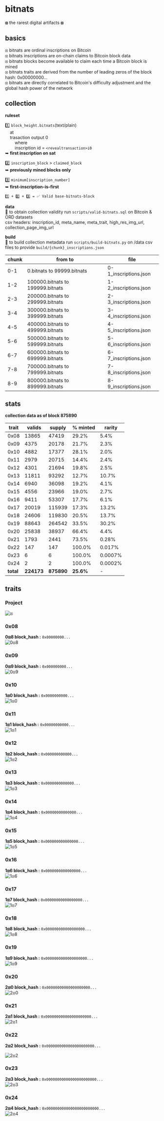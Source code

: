 # bitnats

**⦻** the rarest digital artifacts **⦻**

## basics

⦻ bitnats are ordinal inscriptions on Bitcoin  
⦻ bitnats inscriptions are on-chain claims to Bitcoin block data  
⦻ bitnats blocks become available to claim each time a Bitcoin block is mined  
⦻ bitnats traits are derived from the number of leading zeros of the block hash: 0x00000000...  
⦻ bitnats are directly correlated to Bitcoin's difficulty adjustment and the global hash power of the network  

## collection

**ruleset**  

1️⃣ `block_height.bitnats`(text/plain)  
&nbsp;&nbsp;&nbsp;&nbsp;at  
&nbsp;&nbsp;&nbsp;&nbsp;trasaction output 0  
&nbsp;&nbsp;&nbsp;&nbsp;&nbsp;&nbsp;&nbsp;&nbsp;where  
&nbsp;&nbsp;&nbsp;&nbsp;&nbsp;&nbsp;&nbsp;&nbsp;inscription id = `<revealtransaction>i0`  
➥ **first inscription on sat**  

2️⃣ `inscription_block` > `claimed_block`  
➥ **previously mined blocks only**  

3️⃣ `minimum[inscription_number]`  
➥ **first-inscription-is-first**  

`1️⃣ + 2️⃣ + 3️⃣ = ✅ Valid base-bitnats-block`

**data**  
📙 to obtain collection validity run `scripts/valid-bitnats.sql` on Bitcoin & ORD datasets  
csv headers: inscription_id, meta_name, meta_trait, high_res_img_url, collection_page_img_url

**build**  
📙 to build collection metadata run `scripts/build-bitnats.py` on /data csv files to provide `build/{chunk}_inscriptions.json`  

| chunk | from to | file |
| ----- | ------- | ---- |
| 0-1 | 0.bitnats to 99999.bitnats | 0-1_inscriptions.json |
| 1-2 | 100000.bitnats to 199999.bitnats | 1-2_inscriptions.json |
| 2-3 | 200000.bitnats to 299999.bitnats | 2-3_inscriptions.json |
| 3-4 | 300000.bitnats to 399999.bitnats | 3-4_inscriptions.json |
| 4-5 | 400000.bitnats to 499999.bitnats | 4-5_inscriptions.json |
| 5-6 | 500000.bitnats to 599999.bitnats | 5-6_inscriptions.json |
| 6-7 | 600000.bitnats to 699999.bitnats | 6-7_inscriptions.json |
| 7-8 | 700000.bitnats to 799999.bitnats | 7-8_inscriptions.json |
| 8-9 | 800000.bitnats to 899999.bitnats | 8-9_inscriptions.json |  

## stats

**collection data as of block 875890**

| trait | valids | supply | % minted | rarity |
|-------| -------| -------| -------- | ------- |
| 0x08 | 13865 | 47419 | 29.2% | 5.4% |
| 0x09 | 4375 | 20178 | 21.7% | 2.3% |
| 0x10 | 4882 | 17377 | 28.1% | 2.0% |
| 0x11 | 2979 | 20715 | 14.4% | 2.4% |
| 0x12 | 4301 | 21694 | 19.8% | 2.5% |
| 0x13 | 11811 | 93292 | 12.7% | 10.7% |
| 0x14 | 6940 | 36098 | 19.2% | 4.1% |
| 0x15 | 4556 | 23966 | 19.0% | 2.7% |
| 0x16 | 9411 | 53307 | 17.7% | 6.1% |
| 0x17 | 20019 | 115939 | 17.3% | 13.2% |
| 0x18 | 24606 | 119830 | 20.5% | 13.7% |
| 0x19 | 88643 | 264542 | 33.5% | 30.2% |
| 0x20 | 25838 | 38937 | 66.4% | 4.4% |
| 0x21 | 1793 | 2441 | 73.5% | 0.28% |
| 0x22 | 147 | 147 | 100.0% | 0.017% |
| 0x23 | 6 | 6 | 100.0% | 0.0007% |
| 0x24 | 2 | 2 | 100.0% | 0.0002% |
| **total** | **224173** | **875890** | **25.6%** | - |

## traits

### Project

![⦻](images/0.svg)

### 0x08

**0⦻8 block_hash :** `0x00000000...`  
![0⦻8](images/08.svg)

### 0x09

**0⦻9 block_hash :** `0x000000000...`  
![0⦻9](images/09.svg)

### 0x10

**1⦻0 block_hash :** `0x0000000000...`  
![1⦻0](images/10.svg)

### 0x11

**1⦻1 block_hash :** `0x00000000000...`  
![1⦻1](images/11.svg)

### 0x12

**1⦻2 block_hash :** `0x000000000000...`  
![1⦻2](images/12.svg)

### 0x13

**1⦻3 block_hash :** `0x0000000000000...`  
![1⦻3](images/13.svg)

### 0x14

**1⦻4 block_hash :** `0x00000000000000...`  
![1⦻4](images/14.svg)

### 0x15

**1⦻5 block_hash :** `0x000000000000000...`  
![1⦻5](images/15.svg)

### 0x16

**1⦻6 block_hash :** `0x0000000000000000...`  
![1⦻6](images/16.svg)

### 0x17

**1⦻7 block_hash :** `0x00000000000000000...`  
![1⦻7](images/17.svg)

### 0x18

**1⦻8 block_hash :** `0x000000000000000000...`  
![1⦻8](images/18.svg)

### 0x19

**1⦻9 block_hash :** `0x0000000000000000000...`  
![1⦻9](images/19.svg)

### 0x20

**2⦻0 block_hash :** `0x00000000000000000000...`  
![2⦻0](images/20.svg)

### 0x21

**2⦻1 block_hash :** `0x000000000000000000000...`  
![2⦻1](images/21.svg)

### 0x22

**2⦻2 block_hash :** `0x0000000000000000000000...`  

![2⦻2](images/22.svg)

### 0x23

**2⦻3 block_hash :** `0x00000000000000000000000...`  
![2⦻3](images/23.svg)  

### 0x24

**2⦻4 block_hash :** `0x000000000000000000000000...`  
![2⦻4](images/24.svg)